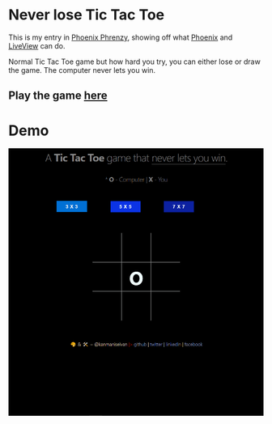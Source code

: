 # Never lose Tic Tac Toe

This is my entry in [Phoenix Phrenzy](https://phoenixphrenzy.com), showing off what [Phoenix](https://phoenixframework.org/) and [LiveView](https://github.com/phoenixframework/phoenix_live_view) can do.

Normal Tic Tac Toe game but how hard you try, you can either lose or draw the game. The computer never lets you win.

## Play the game <a href="https://kosher-frugal-leopardseal.gigalixir.com/tic_tac_toe/game.html">here</a>

# Demo

![Never lose Tic Tac Toe](assets/static/images/never_lose_tic_tac_toe.gif)

